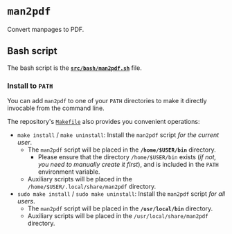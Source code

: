 # `man2pdf`

Convert manpages to PDF.

## Bash script

The bash script is the **[`src/bash/man2pdf.sh`](./src/bash/man2pdf.sh)** file.

### Install to `PATH`

You can add `man2pdf` to one of your `PATH` directories to make it directly invocable from the command line.

The repository's [`Makefile`](./Makefile) also provides you convenient operations:

* `make install` / `make uninstall`: Install the `man2pdf` script _for the current user_.
    * The `man2pdf` script will be placed in the **`/home/$USER/bin`** directory.
        * Please ensure that the directory `/home/$USER/bin` exists (_if not, you need to manually create it first_), and is included in the `PATH` environment variable.
    * Auxiliary scripts will be placed in the `/home/$USER/.local/share/man2pdf` directory.
* `sudo make install` / `sudo make uninstall`: Install the `man2pdf` script _for all users_.
    * The `man2pdf` script will be placed in the **`/usr/local/bin`** directory.
    * Auxiliary scripts will be placed in the `/usr/local/share/man2pdf` directory.